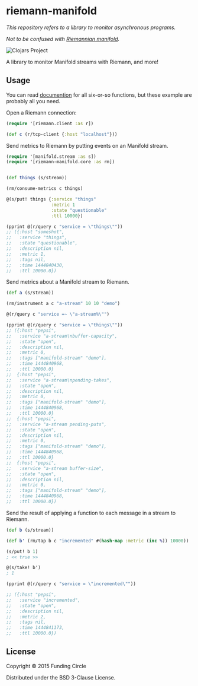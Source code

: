 # riemann-manifold

_This repository refers to a library to monitor asynchronous programs._

_Not to be confused with [Riemannian manifold](https://en.wikipedia.org/wiki/Riemannian_manifold)._

![Clojars Project](http://clojars.org/riemann-manifold/latest-version.svg)

A library to monitor Manifold streams with Riemann, and more!

## Usage

You can read
[documention](https://fundingcircle.github.io/riemann-manifold) for
all six-or-so functions, but these example are probably all you need.

Open a Riemann connection:
````clojure
(require '[riemann.client :as r])

(def c (r/tcp-client {:host "localhost"}))
````

Send metrics to Riemann by putting events on an Manifold stream.

````clojure
(require '[manifold.stream :as s])
(require '[riemann-manifold.core :as rm])


(def things (s/stream))

(rm/consume-metrics c things)

@(s/put! things {:service "things"
                 :metric 1
                 :state "questionable"
                 :ttl 10000})

(pprint @(r/query c "service = \"things\""))
;; ({:host "someshot",
;;   :service "things",
;;   :state "questionable",
;;   :description nil,
;;   :metric 1,
;;   :tags nil,
;;   :time 1444840430,
;;   :ttl 10000.0})
````

Send metrics about a Manifold stream to Riemann.

````clojure
(def a (s/stream))

(rm/instrument a c "a-stream" 10 10 "demo")

@(r/query c "service =~ \"a-stream%\"")

(pprint @(r/query c "service = \"things\""))
;; ({:host "pepsi",
;;   :service "a-stream\nbuffer-capacity",
;;   :state "open",
;;   :description nil,
;;   :metric 0,
;;   :tags ["manifold-stream" "demo"],
;;   :time 1444840968,
;;   :ttl 10000.0}
;;  {:host "pepsi",
;;   :service "a-stream\npending-takes",
;;   :state "open",
;;   :description nil,
;;   :metric 0,
;;   :tags ["manifold-stream" "demo"],
;;   :time 1444840968,
;;   :ttl 10000.0}
;;  {:host "pepsi",
;;   :service "a-stream pending-puts",
;;   :state "open",
;;   :description nil,
;;   :metric 0,
;;   :tags ["manifold-stream" "demo"],
;;   :time 1444840968,
;;   :ttl 10000.0}
;;  {:host "pepsi",
;;   :service "a-stream buffer-size",
;;   :state "open",
;;   :description nil,
;;   :metric 0,
;;   :tags ["manifold-stream" "demo"],
;;   :time 1444840968,
;;   :ttl 10000.0})
````

Send the result of applying a function to each message in a stream to Riemann.

````clojure
(def b (s/stream))

(def b' (rm/tap b c "incremented" #(hash-map :metric (inc %)) 10000))

(s/put! b 1)
; << true >>

@(s/take! b')
; 1

(pprint @(r/query c "service = \"incremented\""))

;; ({:host "pepsi",
;;   :service "incremented",
;;   :state "open",
;;   :description nil,
;;   :metric 2,
;;   :tags nil,
;;   :time 1444841173,
;;   :ttl 10000.0})
````

## License

Copyright © 2015 Funding Circle

Distributed under the BSD 3-Clause License.

